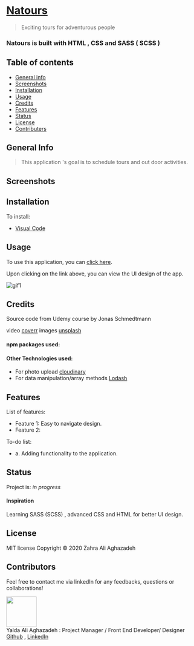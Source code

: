 # [Natours](https://zahraaliaghazadeh.github.io/Natours/index.html)
>Exciting tours for adventurous people



###  Natours is built with HTML , CSS and SASS ( SCSS )

## Table of contents
* [General info](#general-info) 
* [Screenshots](#screenshots) 
* [Installation](#installation) 
* [Usage](#usage)
* [Credits](#credits)
* [Features](#features) 
* [Status](#status) 
* [License](#license) 
* [Contributers](#contributers)


## General Info

> This application 's goal is to schedule tours and out door activities.


## Screenshots






## Installation
To install:
* [Visual Code](https://code.visualstudio.com/docs/setup/setup-overview)




## Usage 

To use this application, you can [click here](https://zahraaliaghazadeh.github.io/Natours/index.html).

Upon clicking on the link above, you can view the UI design of the app.

![gif1](./public/assets/images/gif1.gif)




## Credits

Source code from Udemy course by Jonas Schmedtmann

video  [coverr](https://www.coverr.co)
images  [unsplash](https://www.unsplash.com)

#### npm packages used:


#### Other Technologies used:
* For photo upload [cloudinary](https://cloudinary.com/)
* For data manipulation/array methods [Lodash](https://lodash.com/)


## Features
List of features:
* Feature 1: Easy to navigate design.
* Feature 2: 




To-do list:
* a. Adding functionality to the application.






## Status
Project is:  _in progress_

#### Inspiration
Learning SASS (SCSS) , advanced CSS and HTML for better UI design.


## License

MIT license 
Copyright © 2020 Zahra Ali Aghazadeh 



## Contributors

Feel free to contact me via linkedIn for any feedbacks, questions or collaborations! 


<img src="./src/assets/images/Yalda1.png" width="80px"> <br>
Yalda Ali Aghazadeh : Project Manager / Front End Developer/ Designer
[Github](https://github.com/zahraaliaghazadeh) ,
[LinkedIn](https://www.linkedin.com/in/zahraaliaghazadeh/)


























